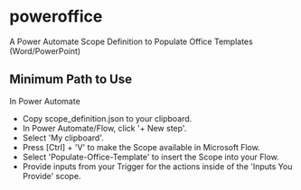 # poweroffice
A Power Automate Scope Definition to Populate Office Templates (Word/PowerPoint)

## Minimum Path to Use

In Power Automate
- Copy scope_definition.json to your clipboard.
- In Power Automate/Flow, click '+ New step'.
- Select 'My clipboard'.
- Press [Ctrl] + 'V' to make the Scope available in Microsoft Flow.
- Select 'Populate-Office-Template' to insert the Scope into your Flow.
- Provide inputs from your Trigger for the actions inside of the 'Inputs You Provide' scope.

